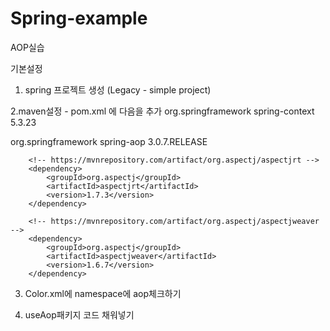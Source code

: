 # Spring-example
AOP실습

기본설정
1. spring 프로젝트 생성 (Legacy - simple project)

2.maven설정 - pom.xml 에 다음을 추가
	<dependencies>
		<dependency>
			<groupId>org.springframework</groupId>
			<artifactId>spring-context</artifactId>
			<version>5.3.23</version>
		</dependency>
	</dependencies>


<dependency>
            <groupId>org.springframework</groupId>
            <artifactId>spring-aop</artifactId>
            <version>3.0.7.RELEASE</version>
        </dependency>

		<!-- https://mvnrepository.com/artifact/org.aspectj/aspectjrt -->
		<dependency>
			<groupId>org.aspectj</groupId>
			<artifactId>aspectjrt</artifactId>
			<version>1.7.3</version>
		</dependency>

		<!-- https://mvnrepository.com/artifact/org.aspectj/aspectjweaver -->
		<dependency>
			<groupId>org.aspectj</groupId>
			<artifactId>aspectjweaver</artifactId>
			<version>1.6.7</version>
		</dependency>


3. Color.xml에 namespace에 aop체크하기

4. useAop패키지 코드 채워넣기

